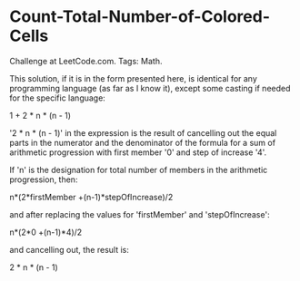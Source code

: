 # Count-Total-Number-of-Colored-Cells
Challenge at LeetCode.com. Tags: Math.

This solution, if it is in the form presented here, is identical for any programming language (as far as I know it), except some casting if needed for the specific language:

1 + 2 * n * (n - 1)

'2 * n * (n - 1)' in the expression is the result of cancelling out the equal parts in the numerator and the denominator of the formula for a sum of arithmetic progression with first member '0' and step of increase '4'.
    
If 'n' is the designation for total number of members in the arithmetic progression, then:

n*(2*firstMember +(n-1)*stepOfIncrease)/2

and after replacing the values for 'firstMember' and 'stepOfIncrease':

n*(2*0 +(n-1)*4)/2

and cancelling out, the result is:

2 * n * (n - 1)
